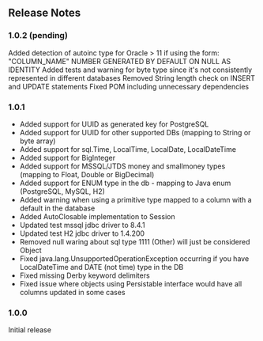 ## Release Notes

### 1.0.2 (pending)
Added detection of autoinc type for Oracle > 11 if using the form: "COLUMN_NAME" NUMBER GENERATED BY DEFAULT ON NULL AS IDENTITY
Added tests and warning for byte type since it's not consistently represented in different databases
Removed String length check on INSERT and UPDATE statements
Fixed POM including unnecessary dependencies

### 1.0.1

* Added support for UUID as generated key for PostgreSQL
* Added support for UUID for other supported DBs (mapping to String or byte array)
* Added support for sql.Time, LocalTime, LocalDate, LocalDateTime
* Added support for BigInteger
* Added support for MSSQL/JTDS money and smallmoney types (mapping to Float, Double or BigDecimal)
* Added support for ENUM type in the db - mapping to Java enum (PostgreSQL, MySQL, H2)
* Added warning when using a primitive type mapped to a column with a default in the database
* Added AutoClosable implementation to Session
* Updated test mssql jdbc driver to 8.4.1
* Updated test H2 jdbc driver to 1.4.200
* Removed null waring about sql type 1111 (Other) will just be considered Object
* Fixed java.lang.UnsupportedOperationException occurring if you have LocalDateTime and DATE (not time) type in the DB
* Fixed missing Derby keyword delimiters
* Fixed issue where objects using Persistable interface would have all columns updated in some cases


### 1.0.0 

Initial release






